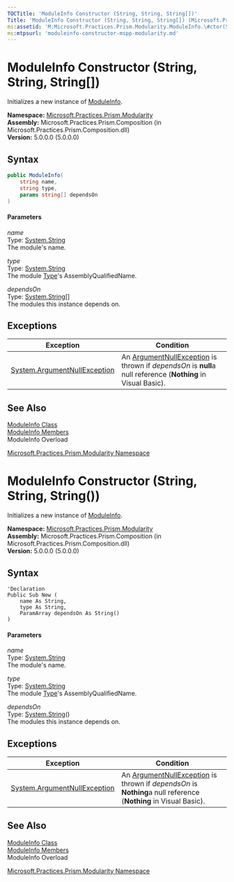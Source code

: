 ```yaml
---
TOCTitle: 'ModuleInfo Constructor (String, String, String[])'
Title: 'ModuleInfo Constructor (String, String, String[]) (Microsoft.Practices.Prism.Modularity)'
ms:assetid: 'M:Microsoft.Practices.Prism.Modularity.ModuleInfo.\#ctor(System.String,System.String,System.String[])'
ms:mtpsurl: 'moduleinfo-constructor-mspp-modularity.md'
---
```


# ModuleInfo Constructor (String, String, String[])

Initializes a new instance of [ModuleInfo](/patterns-practices/reference/moduleinfo-class-mspp-modularity).

**Namespace:** [Microsoft.Practices.Prism.Modularity](/patterns-practices/reference/mspp-modularity-namespace)  <br/>
**Assembly:** Microsoft.Practices.Prism.Composition (in Microsoft.Practices.Prism.Composition.dll)<br/>
**Version:** 5.0.0.0 (5.0.0.0)

## Syntax

```C#
public ModuleInfo(
	string name,
	string type,
	params string[] dependsOn
)
```

#### Parameters

*name*  
Type: [System.String](http://msdn.microsoft.com/en-us/library/s1wwdcbf)  
The module's name.

*type*  
Type: [System.String](http://msdn.microsoft.com/en-us/library/s1wwdcbf)  
The module [Type](http://msdn.microsoft.com/en-us/library/42892f65)'s AssemblyQualifiedName.

*dependsOn*  
Type: [System.String](http://msdn2.microsoft.com/en-us/library/s1wwdcbf)[]  
The modules this instance depends on.

## Exceptions

| Exception | Condition |
|---|---|
| [System.ArgumentNullException](http://msdn.microsoft.com/en-us/library/27426hcy) | An [ArgumentNullException](http://msdn2.microsoft.com/en-us/library/27426hcy) is thrown if *dependsOn* is **null**a null reference (**Nothing** in Visual Basic). |

## See Also

[ModuleInfo Class](/patterns-practices/reference/moduleinfo-class-mspp-modularity)<br/>
[ModuleInfo Members](/patterns-practices/reference/moduleinfo-members-mspp-modularity)<br/>
ModuleInfo Overload

[Microsoft.Practices.Prism.Modularity Namespace](/patterns-practices/reference/mspp-modularity-namespace)<br/>



# ModuleInfo Constructor (String, String, String())

Initializes a new instance of [ModuleInfo](/patterns-practices/reference/moduleinfo-class-mspp-modularity).

**Namespace:** [Microsoft.Practices.Prism.Modularity](/patterns-practices/reference/mspp-modularity-namespace)  <br/>
**Assembly:** Microsoft.Practices.Prism.Composition (in Microsoft.Practices.Prism.Composition.dll)<br/>
**Version:** 5.0.0.0 (5.0.0.0)

## Syntax

```VB
'Declaration
Public Sub New ( 
	name As String,
	type As String,
	ParamArray dependsOn As String()
)
```

#### Parameters

*name*  
Type: [System.String](http://msdn.microsoft.com/en-us/library/s1wwdcbf)  
The module's name.

*type*  
Type: [System.String](http://msdn.microsoft.com/en-us/library/s1wwdcbf)  
The module [Type](http://msdn.microsoft.com/en-us/library/42892f65)'s AssemblyQualifiedName.

*dependsOn*  
Type: [System.String](http://msdn2.microsoft.com/en-us/library/s1wwdcbf)()  
The modules this instance depends on.

## Exceptions

| Exception | Condition |
|---|---|
| [System.ArgumentNullException](http://msdn.microsoft.com/en-us/library/27426hcy) | An [ArgumentNullException](http://msdn2.microsoft.com/en-us/library/27426hcy) is thrown if *dependsOn* is **Nothing**a null reference (**Nothing** in Visual Basic). |

## See Also

[ModuleInfo Class](/patterns-practices/reference/moduleinfo-class-mspp-modularity)<br/>
[ModuleInfo Members](/patterns-practices/reference/moduleinfo-members-mspp-modularity)<br/>
ModuleInfo Overload

[Microsoft.Practices.Prism.Modularity Namespace](/patterns-practices/reference/mspp-modularity-namespace)<br/>